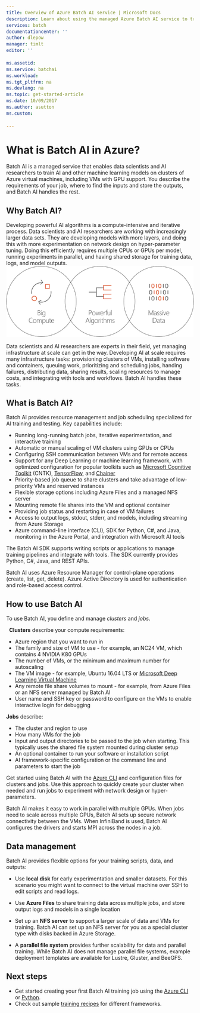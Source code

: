 ```yaml
---
title: Overview of Azure Batch AI service | Microsoft Docs
description: Learn about using the managed Azure Batch AI service to train artificial intelligence (AI) and other machine learning models on clusters of GPUs and CPUs. 
services: batch
documentationcenter: ''
author: dlepow
manager: timlt
editor: ''

ms.assetid: 
ms.service: batchai
ms.workload: 
ms.tgt_pltfrm: na
ms.devlang: na
ms.topic: get-started-article
ms.date: 10/09/2017
ms.author: asutton
ms.custom: 

---
```

# What is Batch AI in Azure?
Batch AI is a managed service that enables data scientists and AI researchers to train AI and other machine learning models on clusters of Azure virtual machines, including VMs with GPU support. You describe the requirements of your job, where to find the inputs and store the outputs, and Batch AI handles the rest.  
 
## Why Batch AI? 
Developing powerful AI algorithms is a compute-intensive and iterative process. Data scientists and AI researchers are working with increasingly larger data sets. They are developing models with more layers, and doing this with more experimentation on network design on hyper-parameter tuning. Doing this efficiently requires multiple CPUs or GPUs per model, running experiments in parallel, and having shared storage for training data, logs, and model outputs.   
 
![Batch AI process](media/overview/batchai-context.png)

Data scientists and AI researchers are experts in their field, yet managing infrastructure at scale can get in the way. Developing AI at scale requires many infrastructure tasks: provisioning clusters of VMs, installing software and containers, queuing work, prioritizing and scheduling jobs, handing failures, distributing data, sharing results, scaling resources to manage costs, and integrating with tools and workflows. Batch AI handles these tasks. 
 
## What is Batch AI? 

Batch AI provides resource management and job scheduling specialized for AI training and testing. Key capabilities include: 

* Running long-running batch jobs, iterative experimentation, and interactive training 
* Automatic or manual scaling of VM clusters using GPUs or CPUs 
* Configuring SSH communication between VMs and for remote access 
* Support for any Deep Learning or machine learning framework, with optimized configuration for popular toolkits such as [Microsoft Cognitive Toolkit](https://github.com/Microsoft/CNTK) (CNTK), [TensorFlow](https://www.tensorflow.org/), and [Chainer](https://chainer.org/) 
* Priority-based job queue to share clusters and take advantage of low-priority VMs and reserved instances  
* Flexible storage options including Azure Files and a managed NFS server 
* Mounting remote file shares into the VM and optional container 
* Providing job status and restarting in case of VM failures 
* Access to output logs, stdout, stderr, and models, including streaming from Azure Storage 
* Azure command-line interface (CLI), SDK for Python, C#, and Java, monitoring in the Azure Portal, and integration with Microsoft AI tools 

The Batch AI SDK supports writing scripts or applications to manage training pipelines and integrate with tools. The SDK currently provides Python, C#, Java, and REST APIs.  
 

Batch AI uses Azure Resource Manager for control-plane operations (create, list, get, delete). Azure Active Directory is used for authentication and role-based access control.  
 
## How to use Batch AI 

To use Batch AI, you define and manage *clusters* and *jobs*. 

 
**Clusters**  describe your compute requirements: 
* Azure region that you want to run in 
* The family and size of VM to use - for example, an NC24 VM, which contains 4 NVIDIA K80 GPUs 
* The number of VMs, or the minimum and maximum number for autoscaling 
* The VM image - for example, Ubuntu 16.04 LTS or [Microsoft Deep Learning Virtual Machine](https://azuremarketplace.microsoft.com/marketplace/apps/microsoft-ads.dsvm-deep-learning)
* Any remote file share volumes to mount - for example, from Azure Files or an NFS server managed by Batch AI 
* User name and SSH key or password to configure on the VMs to enable interactive login for debugging  
 

**Jobs** describe: 
* The cluster and region to use 
* How many VMs for the job 
* Input and output directories to be passed to the job when starting. This typically uses the shared file system mounted during cluster setup 
* An optional container to run your software or installation script 
* AI framework-specific configuration or the command line and parameters to start the job 
 

Get started using Batch AI with the [Azure CLI](/cli/azure/overview) and configuration files for clusters and jobs. Use this approach to quickly create your cluster when needed and run jobs to experiment with network design or hyper-parameters.  
 

Batch AI makes it easy to work in parallel with multiple GPUs. When jobs need to scale across multiple GPUs, Batch AI sets up secure network connectivity between the VMs. When InfiniBand is used, Batch AI configures the drivers and starts MPI across the nodes in a job.  

## Data management
Batch AI provides flexible options for your training scripts, data, and outputs:
  
* Use **local disk** for early experimentation and smaller datasets. For this scenario you might want to connect to the virtual machine over SSH to edit scripts and read logs. 

* Use **Azure Files** to share training data across multiple jobs, and store output logs and models in a single location 

* Set up an **NFS server** to support a larger scale of data and VMs for training. Batch AI can set up an NFS server for you as a special cluster type with disks backed in Azure Storage. 
 
* A **parallel file system** provides further scalability for data and parallel training. While Batch AI does not manage parallel file systems, example deployment templates are available for Lustre, Gluster, and BeeGFS.  

## Next steps

* Get started creating your first Batch AI training job using the [Azure CLI](quickstart-cli.md) or [Python](quickstart-python.md).
* Check out sample [training recipes](https://github.com/Azure/BatchAI) for different frameworks.

